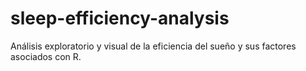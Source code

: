 # sleep-efficiency-analysis
Análisis exploratorio y visual de la eficiencia del sueño y sus factores asociados con R.
